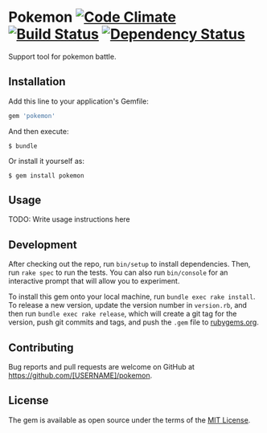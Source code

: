 # Pokemon [![Code Climate](https://codeclimate.com/github/kadoppe/pokemon/badges/gpa.svg)](https://codeclimate.com/github/kadoppe/pokemon) [![Build Status](https://travis-ci.org/kadoppe/pokemon.svg?branch=master)](https://travis-ci.org/kadoppe/pokemon) [![Dependency Status](https://gemnasium.com/badges/github.com/kadoppe/pokemon.svg)](https://gemnasium.com/github.com/kadoppe/pokemon)

Support tool for pokemon battle.

## Installation

Add this line to your application's Gemfile:

```ruby
gem 'pokemon'
```

And then execute:

    $ bundle

Or install it yourself as:

    $ gem install pokemon

## Usage

TODO: Write usage instructions here

## Development

After checking out the repo, run `bin/setup` to install dependencies. Then, run `rake spec` to run the tests. You can also run `bin/console` for an interactive prompt that will allow you to experiment.

To install this gem onto your local machine, run `bundle exec rake install`. To release a new version, update the version number in `version.rb`, and then run `bundle exec rake release`, which will create a git tag for the version, push git commits and tags, and push the `.gem` file to [rubygems.org](https://rubygems.org).

## Contributing

Bug reports and pull requests are welcome on GitHub at https://github.com/[USERNAME]/pokemon.


## License

The gem is available as open source under the terms of the [MIT License](http://opensource.org/licenses/MIT).

